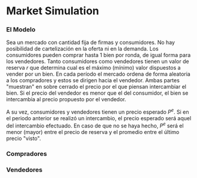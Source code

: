# Market Simulation

### El Modelo

Sea un mercado con cantidad fija de firmas y consumidores. No hay posibilidad de cartelización en la oferta ni en la demanda.
Los consumidores pueden comprar hasta 1 bien por ronda, de igual forma para los vendedores.
Tanto consumidores como vendedores tienen un valor de reserva $r$ que determina cual es el máximo (mínimo) valor dispuestos a vender por un bien. 
En cada período el mercado ordena de forma aleatoria a los compradores y estos se dirigen hacia el vendedor. Ambas partes "muestran" en sobre cerrado el precio por el que piensan intercambiar el bien. Si el precio del vendedor es menor que el del consumidor, el bien se intercambia al precio propuesto por el vendedor.


A su vez, consumidores y vendedores tienen un precio esperado $P^e$. Si en el periodo anterior se realizó un intercambio, el precio esperado será aquel del intercambio efectuado. En caso de que no se haya hecho, $P^e$ será el menor (mayor) entre el precio de reserva y el promedio entre el último precio "visto".

### Compradores



### Vendedores

